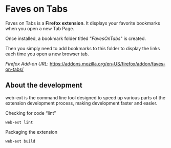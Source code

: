 
# Faves on Tabs

Faves on Tabs is a **Firefox extension**. It displays your favorite bookmarks when you open a new Tab Page.

Once installed, a bookmark folder titled "*FavesOnTabs*" is created.

Then you simply need to add bookmarks to this folder to display the links each time you open a new browser tab.

*Firefox Add-on URL*: https://addons.mozilla.org/en-US/firefox/addon/faves-on-tabs/

## About the development

web-ext is the command line tool designed to speed up various parts of the extension development process, making development faster and easier.

Checking for code “lint”

    web-ext lint

Packaging the extension

    web-ext build
